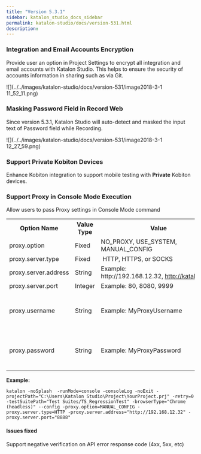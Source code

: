 ```yaml
---
title: "Version 5.3.1" 
sidebar: katalon_studio_docs_sidebar
permalink: katalon-studio/docs/version-531.html 
description: 
---
```

### Integration and Email Accounts Encryption

Provide user an option in Project Settings to encrypt all integration and email accounts with Katalon Studio. This helps to ensure the security of accounts information in sharing such as via Git. 

![](../../images/katalon-studio/docs/version-531/image2018-3-1 11_52_11.png)

### Masking Password Field in Record Web

Since version 5.3.1, Katalon Studio will auto-detect and masked the input text of Password field while Recording.

![](../../images/katalon-studio/docs/version-531/image2018-3-1 12_27_59.png)

### Support Private Kobiton Devices

Enhance Kobiton integration to support mobile testing with **Private** Kobiton devices. 

### Support Proxy in Console Mode Execution

Allow users to pass Proxy settings in Console Mode command

<table class="" style="table-layout: fixed;"><colgroup class="" style=""><col class="" style=""><col class="" style=""><col class="" style=""><col class="" style=""></colgroup><tbody class="" style=""><tr class="" style=""><th class="" style="">Option Name</th><th class="" colspan="1" style="">Value Type</th><th class="" style="">Value</th><th class="" colspan="1" style="">Mandatory?</th></tr><tr class="" style=""><td class="" style="">proxy.option</td><td class="" colspan="1" style="">Fixed</td><td class="" style="">NO_PROXY, USE_SYSTEM, MANUAL_CONFIG</td><td class="" colspan="1" style="">YES</td></tr><tr class="" style=""><td class="" style="">proxy.server.type</td><td class="" colspan="1" style="">Fixed</td><td class="" style="">&nbsp;HTTP, HTTPS, or SOCKS</td><td class="" colspan="1" style="">YES</td></tr><tr class="" style=""><td class="" style="">proxy.server.address</td><td class="" colspan="1" style="">String</td><td class="" style="">Example: http://192.168.12.32,&nbsp;<a class="" href="http://katalon.com/" rel="nofollow" style="">http://katalon.com</a></td><td class="" colspan="1" style="">YES</td></tr><tr class="" style=""><td class="" style="">proxy.server.port</td><td class="" colspan="1" style="">Integer</td><td class="" style="">Example: 80, 8080, 9999</td><td class="" colspan="1" style="">YES</td></tr><tr class="" style=""><td class="" style="">proxy.username</td><td class="" colspan="1" style="">String</td><td class="" style="">Example:&nbsp;MyProxyUsername</td><td class="" colspan="1" style="">Optional <span class="" style="">(YES if your proxy server requires authentication)</span></td></tr><tr class="" style=""><td class="" style="">proxy.password</td><td class="" colspan="1" style="">String</td><td class="" style=""><span class="" style="">Example: MyProxyPassword</span></td><td class="" colspan="1" style="">Optional (YES if your proxy server requires authentication)</td></tr></tbody></table>

**Example:**

```
katalon -noSplash  -runMode=console -consoleLog -noExit -projectPath="C:\Users\Katalon Studio\Project\YourProject.prj" -retry=0 -testSuitePath="Test Suites/TS_RegressionTest" -browserType="Chrome (headless)" --config -proxy.option=MANUAL_CONFIG -proxy.server.type=HTTP -proxy.server.address="http://192.168.12.32" -proxy.server.port="8888"
```

#### Issues fixed

Support negative verification on API error response code (4xx, 5xx, etc)